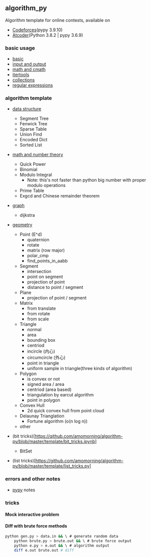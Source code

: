 ## algorithm_py
Algorithm template for online contests, available on  
- [Codeforces](https://codeforces.com/)(pypy 3.9.10) 
- [Atcoder](https://atcoder.jp/)(Python 3.8.2 | pypy 3.6.9)

### basic usage
- [basic](https://github.com/amomorning/algorithm-py/blob/master/basic/basic.py)
- [input and output](https://github.com/amomorning/algorithm-py/blob/master/basic/io.py)
- [math and cmath](https://github.com/amomorning/algorithm-py/blob/master/basic/use_math.py)
- [itertools](https://github.com/amomorning/algorithm-py/blob/master/basic/use_itertools.py)
- [collections](https://github.com/amomorning/algorithm-py/blob/master/basic/use_collections.py)
- [regular expressions](https://github.com/amomorning/algorithm-py/blob/master/basic/use_re.py)

### algorithm template
- [data structure](https://github.com/amomorning/algorithm-py/blob/master/template/data_structures.py)
    - Segment Tree
    - Fenwick Tree
    - Sparse Table
    - Union Find
    - Encoded Dict
    - Sorted List
- [math and number theory](https://github.com/amomorning/algorithm-py/blob/master/template/math_number.py)
    - Quick Power
    - Binomial
    - Modulo Integral
      - Note: this's not faster than python big number with proper modulo operations
    - Prime Table
    - Exgcd and Chinese remainder theorem
- [graph](https://github.com/amomorning/algorithm-py/blob/master/template/graph.py)
    - dijkstra
- [geometry](https://github.com/amomorning/algorithm-py/tree/master/template/geometry)
    - Point (E^d)
        - quaternion
        - rotate
        - matrix (row major)
        - polar_cmp
        - find_points_in_aabb
    - Segment
        - intersection
        - point on segment
        - projection of point
        - distance to point / segment
    - Plane
        - projection of point / segment
    - Matrix
        - from translate
        - from rotate
        - from scale
    - Triangle
        - normal
        - area
        - bounding box
        - centriod
        - incircle (内心)
        - circumcircle (外心)
        - point in triangle
        - uniform sample in triangle(three kinds of algorithm)
    - Polygon
        - is convex or not
        - signed area / area
        - centriod (area based)
        - triangulation by earcut algorithm
        - point in polygon
    - Convex Hull
        - 2d quick convex hull from point cloud
    - Delaunay Trianglation
        - Fortune algorithm (o(n log n))
    - other

- (bit tricks)[https://github.com/amomorning/algorithm-py/blob/master/template/bit_tricks.ipynb]
    - BitSet
- (list tricks)[https://github.com/amomorning/algorithm-py/blob/master/template/list_tricks.py]


### errors and other notes
- [pypy](https://github.com/amomorning/algorithm-py/blob/master/basic/use_pypy.py) notes

### tricks

#### Mock interactive problem
<!-- TODO -->

#### Diff with brute force methods
``` bash
python gen.py > data.in && \ # generate random data
    python brute.py > brute.out && \ # brute force output
    python e.py > e.out && \ # algorithm output
    diff e.out brute.out # diff
```
